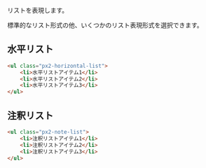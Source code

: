 リストを表現します。

標準的なリスト形式の他、いくつかのリスト表現形式を選択できます。

## 水平リスト

```html
<ul class="px2-horizontal-list">
	<li>水平リストアイテム1</li>
	<li>水平リストアイテム2</li>
	<li>水平リストアイテム3</li>
</ul>
```

## 注釈リスト

```html
<ul class="px2-note-list">
	<li>注釈リストアイテム1</li>
	<li>注釈リストアイテム2</li>
	<li>注釈リストアイテム3</li>
</ul>
```
